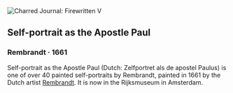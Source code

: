 <div class="artwork-of-the-day">
  <div class="container">
    <div class="img-wrapper">
      <img
        src="https://uploads1.wikiart.org/images/rembrandt/self-portrait-as-the-apostle-paul-1661.jpg!Large.jpg"
        alt="Charred Journal: Firewritten V" />
    </div>
    <div class="artwork-detail">
      <div class="artwork-origin"> 
        <h2 class="artwork-name">Self-portrait as the Apostle Paul</h2>
        <h3 class="artist">
          Rembrandt
                    ·  1661
        </h3>
      </div>
      <p class="description">
        <span class="artwork-description-text ng-binding" ng-bind-html="viewModel.ArtworkOfTheDay.Description | unsafe">Self-portrait as the Apostle Paul (Dutch: Zelfportret als de apostel Paulus) is one of over 40 painted self-portraits by Rembrandt, painted in 1661 by the Dutch artist <a target="_blank" href="/en/rembrandt">Rembrandt</a>. It is now in the Rijksmuseum in Amsterdam.</span>
                        <div class="text-shadow-container ng-hide" ng-show="showShadow"></div>
      </p>
    </div>
  </div>

</div>
